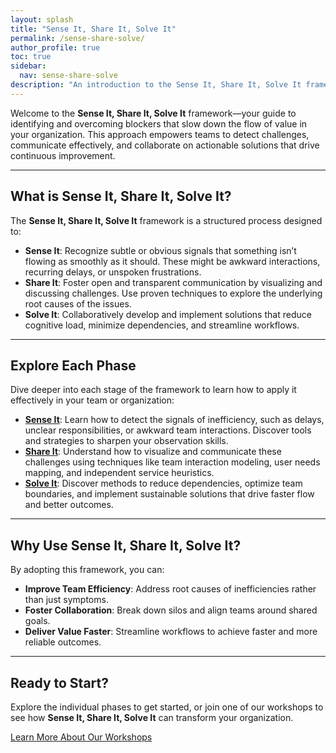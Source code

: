 ```yaml
---
layout: splash
title: "Sense It, Share It, Solve It"
permalink: /sense-share-solve/
author_profile: true
toc: true
sidebar:
  nav: sense-share-solve
description: "An introduction to the Sense It, Share It, Solve It framework, designed to help teams identify blockers, share challenges, and implement collaborative solutions for improved flow and efficiency."
---
```


Welcome to the **Sense It, Share It, Solve It** framework—your guide to identifying and overcoming blockers that slow down the flow of value in your organization. This approach empowers teams to detect challenges, communicate effectively, and collaborate on actionable solutions that drive continuous improvement.

---

## What is Sense It, Share It, Solve It?

The **Sense It, Share It, Solve It** framework is a structured process designed to:

- **Sense It**: Recognize subtle or obvious signals that something isn’t flowing as smoothly as it should. These might be awkward interactions, recurring delays, or unspoken frustrations.
- **Share It**: Foster open and transparent communication by visualizing and discussing challenges. Use proven techniques to explore the underlying root causes of the issues.
- **Solve It**: Collaboratively develop and implement solutions that reduce cognitive load, minimize dependencies, and streamline workflows.

---

## Explore Each Phase

Dive deeper into each stage of the framework to learn how to apply it effectively in your team or organization:

- [**Sense It**](/sense-share-solve/sense-it): Learn how to detect the signals of inefficiency, such as delays, unclear responsibilities, or awkward team interactions. Discover tools and strategies to sharpen your observation skills.
- [**Share It**](/sense-share-solve/share-it): Understand how to visualize and communicate these challenges using techniques like team interaction modeling, user needs mapping, and independent service heuristics.
- [**Solve It**](/sense-share-solve/solve-it): Discover methods to reduce dependencies, optimize team boundaries, and implement sustainable solutions that drive faster flow and better outcomes.

---

## Why Use Sense It, Share It, Solve It?

By adopting this framework, you can:

- **Improve Team Efficiency**: Address root causes of inefficiencies rather than just symptoms.
- **Foster Collaboration**: Break down silos and align teams around shared goals.
- **Deliver Value Faster**: Streamline workflows to achieve faster and more reliable outcomes.

---

## Ready to Start?

Explore the individual phases to get started, or join one of our workshops to see how **Sense It, Share It, Solve It** can transform your organization.

[Learn More About Our Workshops](workshops.md)
